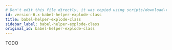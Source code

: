 ```yaml
---
# Don't edit this file directly, it was copied using scripts/download-readmes.js: 
id: version-6.x-babel-helper-explode-class
title: babel-helper-explode-class
sidebar_label: babel-helper-explode-class
original_id: babel-helper-explode-class
---
```


TODO

